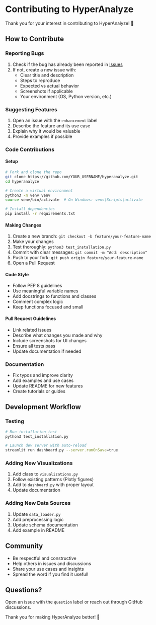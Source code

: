 # Contributing to HyperAnalyze

Thank you for your interest in contributing to HyperAnalyze! 🎉

## How to Contribute

### Reporting Bugs
1. Check if the bug has already been reported in [Issues](https://github.com/ConejoCapital/hyperanalyze/issues)
2. If not, create a new issue with:
   - Clear title and description
   - Steps to reproduce
   - Expected vs actual behavior
   - Screenshots if applicable
   - Your environment (OS, Python version, etc.)

### Suggesting Features
1. Open an issue with the `enhancement` label
2. Describe the feature and its use case
3. Explain why it would be valuable
4. Provide examples if possible

### Code Contributions

#### Setup
```bash
# Fork and clone the repo
git clone https://github.com/YOUR_USERNAME/hyperanalyze.git
cd hyperanalyze

# Create a virtual environment
python3 -m venv venv
source venv/bin/activate  # On Windows: venv\Scripts\activate

# Install dependencies
pip install -r requirements.txt
```

#### Making Changes
1. Create a new branch: `git checkout -b feature/your-feature-name`
2. Make your changes
3. Test thoroughly: `python3 test_installation.py`
4. Commit with clear messages: `git commit -m "Add: description"`
5. Push to your fork: `git push origin feature/your-feature-name`
6. Open a Pull Request

#### Code Style
- Follow PEP 8 guidelines
- Use meaningful variable names
- Add docstrings to functions and classes
- Comment complex logic
- Keep functions focused and small

#### Pull Request Guidelines
- Link related issues
- Describe what changes you made and why
- Include screenshots for UI changes
- Ensure all tests pass
- Update documentation if needed

### Documentation
- Fix typos and improve clarity
- Add examples and use cases
- Update README for new features
- Create tutorials or guides

## Development Workflow

### Testing
```bash
# Run installation test
python3 test_installation.py

# Launch dev server with auto-reload
streamlit run dashboard.py --server.runOnSave=true
```

### Adding New Visualizations
1. Add class to `visualizations.py`
2. Follow existing patterns (Plotly figures)
3. Add to `dashboard.py` with proper layout
4. Update documentation

### Adding New Data Sources
1. Update `data_loader.py`
2. Add preprocessing logic
3. Update schema documentation
4. Add example in README

## Community

- Be respectful and constructive
- Help others in issues and discussions
- Share your use cases and insights
- Spread the word if you find it useful!

## Questions?

Open an issue with the `question` label or reach out through GitHub discussions.

Thank you for making HyperAnalyze better! 🚀

